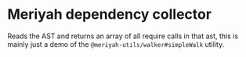 # Meriyah dependency collector

Reads the AST and returns an array of all require calls in that ast, this is mainly just a demo of the `@meriyah-utils/walker#simpleWalk` utility.

